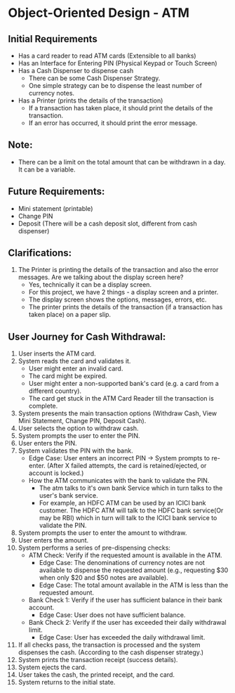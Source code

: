 # Object-Oriented Design - ATM

## Initial Requirements
- Has a card reader to read ATM cards (Extensible to all banks)
- Has an Interface for Entering PIN (Physical Keypad or Touch Screen)
- Has a Cash Dispenser to dispense cash
    - There can be some Cash Dispenser Strategy.
    - One simple strategy can be to dispense the least number of currency notes.
- Has a Printer (prints the details of the transaction)
    - If a transaction has taken place, it should print the details of the transaction.
    - If an error has occurred, it should print the error message.

## Note:
- There can be a limit on the total amount that can be withdrawn in a day. It can be a variable.

## Future Requirements:
- Mini statement (printable)
- Change PIN
- Deposit (There will be a cash deposit slot, different from cash dispenser)

## Clarifications:
1. The Printer is printing the details of the transaction and also the error messages. Are we talking about the display screen here?
    - Yes, technically it can be a display screen.
    - For this project, we have 2 things - a display screen and a printer.
    - The display screen shows the options, messages, errors, etc.
    - The printer prints the details of the transaction (if a transaction has taken place) on a paper slip.

## User Journey for Cash Withdrawal:
1. User inserts the ATM card.
2. System reads the card and validates it.
    - User might enter an invalid card.
    - The card might be expired.
    - User might enter a non-supported bank's card (e.g. a card from a different country).
    - The card get stuck in the ATM Card Reader till the transaction is complete.
3. System presents the main transaction options (Withdraw Cash, View Mini Statement, Change PIN, Deposit Cash).
4. User selects the option to withdraw cash.
5. System prompts the user to enter the PIN.
6. User enters the PIN.
7. System validates the PIN with the bank.
    - Edge Case: User enters an incorrect PIN → System prompts to re-enter. (After X failed attempts, the card is retained/ejected, or account is locked.)
    - How the ATM communicates with the bank to validate the PIN.
        - The atm talks to it's own bank Service which in turn talks to the user's bank service.
        - For example, an HDFC ATM can be used by an ICICI bank customer. The HDFC ATM will talk to the HDFC bank service(Or may be RBI) which in turn will talk to the ICICI bank service to validate the PIN.
8. System prompts the user to enter the amount to withdraw.
9. User enters the amount.
10. System performs a series of pre-dispensing checks:
    - ATM Check: Verify if the requested amount is available in the ATM.
        - Edge Case: The denominations of currency notes are not available to dispense the requested amount (e.g., requesting $30 when only $20 and $50 notes are available).
        - Edge Case: The total amount available in the ATM is less than the requested amount.
    - Bank Check 1: Verify if the user has sufficient balance in their bank account.
        - Edge Case: User does not have sufficient balance.
    - Bank Check 2: Verify if the user has exceeded their daily withdrawal limit.
        - Edge Case: User has exceeded the daily withdrawal limit.
11. If all checks pass, the transaction is processed and the system dispenses the cash. (According to the cash dispenser strategy.)
12. System prints the transaction receipt (success details).
13. System ejects the card.
14. User takes the cash, the printed receipt, and the card.
15. System returns to the initial state.